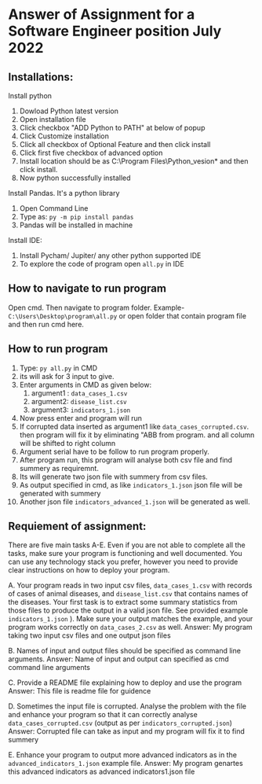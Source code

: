 # Answer of Assignment for a Software Engineer position July 2022
## Installations:
Install python
1. Dowload Python latest version
2. Open installation file
3. Click checkbox "ADD Python to PATH" at below of popup
4. Click Customize installation
5. Click all checkbox of Optional Feature and then click install
6. Click first five checkbox of advanced option
7. Install location should be as C:\Program Files\Python_vesion* and then click install. 
8. Now python successfully installed 

Install Pandas. It's a python library
1. Open Command Line
2. Type as: `py -m pip install pandas`
3. Pandas will be installed in machine

Install IDE:
1. Install Pycham/ Jupiter/ any other python supported IDE
2. To explore the code of program open `all.py` in IDE

## How to navigate to run program
Open cmd. Then navigate to program folder. Example- `C:\Users\Desktop\program\all.py` or open folder that contain program file and then run cmd here.



## How to run program
1. Type: `py all.py` in CMD
2. its will ask for 3 input to give. 
3. Enter arguments in CMD as given below:
   1. argument1 : `data_cases_1.csv`
   2. argument2: `disease_list.csv`
   3. argument3: `indicators_1.json`
4. Now press enter and program will run
5. If corrupted data inserted as argument1 like `data_cases_corrupted.csv`. then program will fix it by eliminating "ABB from program. and all column will be shifted to right column
6. Argument serial have to be follow to run program properly.
7. After program run, this program will analyse both csv file and find summery as requiremnt.
8. Its will generate two json file with summery from csv files.
9. As output specified in cmd, as like `indicators_1.json` json file will be generated with summery
10. Another json file `indicators_advanced_1.json` will be generated as well.


## Requiement of assignment:
There are five main tasks A-E. Even if you are not able to complete all the tasks, make sure your program is functioning and well documented. You can use any technology stack you prefer, however you need to provide clear instructions on how to deploy your program.

A. Your program reads in two input csv files, `data_cases_1.csv` with records of cases of animal diseases, and `disease_list.csv` that contains names of the diseases. Your first task is to extract some summary statistics from those files to produce the output in a valid json file. See provided example `indicators_1.json` ). Make sure your output matches the example, and your program works correctly on `data_cases_2.csv` as well. 
Answer: My program taking two input csv files and one output json files

B. Names of input and output files should be specified as command line arguments.
Answer: Name of input and output can specified as cmd command line arguments

C. Provide a README file explaining how to deploy and use the program
Answer: This file is readme file for guidence

D. Sometimes the input file is corrupted. Analyse the problem with the file and enhance your program so that it can correctly analyse `data_cases_corrupted.csv` (output as per `indicators_corrupted.json`)
Answer: Corrupted file can take as input and my program will fix it to find summery

E. Enhance your program to output more advanced indicators as in the `advanced_indicators_1.json` example file.
Answer: My program genartes this advanced indicators as advanced indicators1.json file

